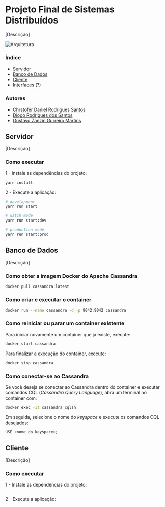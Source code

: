 # Projeto Final de Sistemas Distribuídos
[Descrição]

![Arquitetura](./path-to-architecture.png)

### Índice
- [Servidor](#servidor)
- [Banco de Dados](#banco-de-dados)
- [Cliente](#cliente)
- [Interfaces (?)](#interfaces)

### Autores
- [Chrstofer Daniel Rodrigues Santos](https://www.linkedin.com/in/christoferlv/)
- [Diogo Rodrigues dos Santos](https://www.linkedin.com/in/diogorodriguees/)
- [Gustavo Zanzin Gurreiro Martins](https://linkedin.com/in/gustavo-martinx)

## Servidor
[Descrição]

### Como executar

1 - Instale as dependências do projeto:
```bash
yarn install
```

2 - Execute a aplicação:
```bash
# development
yarn run start

# watch mode
yarn run start:dev

# production mode
yarn run start:prod
```

## Banco de Dados

[Descrição]

### Como obter a imagem Docker do Apache Cassandra
```bash
docker pull cassandra:latest
```

### Como criar e executar o container
```bash
docker run --name cassandra -d -p 9042:9042 cassandra
```

### Como reiniciar ou parar um container existente
Para iniciar novamente um container que já existe, execute:
```bash
docker start cassandra
```
Para finalizar a execução do container, execute:
```bash
docker stop cassandra
```

### Como conectar-se ao Cassandra
Se você deseja se conectar ao Cassandra dentro do container e executar comandos CQL (_Cassandra Query Language_), abra um terminal no container com:
```bash
docker exec -it cassandra cqlsh
```
Em seguida, selecione o nome do _keyspace_ e execute os comandos CQL desejados:
```bash
USE <nome_do_keyspace>;
```

## Cliente
[Descrição]

### Como executar

1 - Instale as dependências do projeto:
```bash
```

2 - Execute a aplicação:
```bash
```